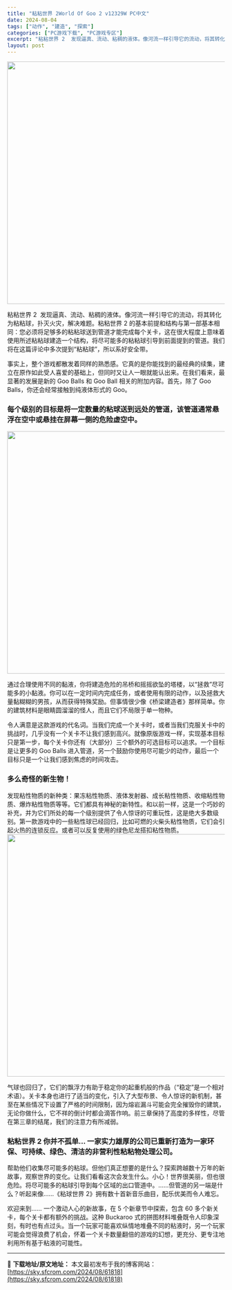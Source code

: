 ```yaml
---
title: "粘粘世界 2World Of Goo 2 v12329W PC中文"
date: 2024-08-04
tags: ["动作", "建造", "探索"]
categories: ["PC游戏下载", "PC游戏专区"]
excerpt: "粘粘世界 2  发现逼真、流动、粘稠的液体。像河流一样引导它的流动，将其转化为粘粘球，扑灭火灾，解决难题。粘粘世界 2 的基本前提和结构与第一部基本相同：您必须将足够多的粘粘球送到管道才能完成每个关卡，这在很大程度上意味着使用所述粘粘球建造一个结构，将尽可能多的粘粘球引导到前面提到的管道。我们将在这&hellip;"
layout: post
---
```


<img class="aligncenter size-full wp-image-61791" src="https://sky.sfcrom.com/wp-content/uploads/2024/08/2024080409285792.webp" alt="" width="1000" height="562" />

粘粘世界 2  发现逼真、流动、粘稠的液体。像河流一样引导它的流动，将其转化为粘粘球，扑灭火灾，解决难题。粘粘世界 2 的基本前提和结构与第一部基本相同：您必须将足够多的粘粘球送到管道才能完成每个关卡，这在很大程度上意味着使用所述粘粘球建造一个结构，将尽可能多的粘粘球引导到前面提到的管道。我们将在这篇评论中多次提到“粘粘球”，所以系好安全带。

<span>事实上，整个游戏都散发着同样的熟悉感。它真的是你能找到的最经典的续集，建立在原作如此受人喜爱的基础上，但同时又让人一眼就能认出来。在我们看来，最显著的发展是新的 Goo Balls 和 Goo Ball 相关的附加内容。首先，除了 Goo Balls，你还会经常接触到纯液体形式的 Goo。</span>
<h3><span>每个级别的目标是将一定数量的粘球送到远处的管道，该管道通常悬浮在空中或悬挂在屏幕一侧的危险虚空中。</span></h3>
<img class="aligncenter size-full wp-image-61790" src="https://sky.sfcrom.com/wp-content/uploads/2024/08/202408040928573.webp" alt="" width="1000" height="562" />

<span>通过合理使用不同的黏液，你将建造危险的吊桥和摇摇欲坠的塔楼，以“拯救”尽可能多的小黏液。你可以在一定时间内完成任务，或者使用有限的动作，以及拯救大量黏糊糊的男孩，从而获得特殊奖励。但事情很少像《桥梁建造者》那样简单。你的建筑材料是眼睛圆溜溜的怪人，而且它们不局限于单一物种。</span>

<span>令人满意是这款游戏的代名词。当我们完成一个关卡时，或者当我们克服关卡中的挑战时，几乎没有一个关卡不让我们感到高兴。就像原版游戏一样，实现基本目标只是第一步，每个关卡你还有（大部分）三个额外的可选目标可以追求。一个目标是让更多的 Goo Balls 进入管道，另一个鼓励你使用尽可能少的动作，最后一个目标只是一个让我们感到焦虑的时间攻击。</span>
<h3><span>多么奇怪的新生物！</span></h3>
<span>发现粘性物质的新种类：果冻粘性物质、液体发射器、成长粘性物质、收缩粘性物质、爆炸粘性物质等等。它们都具有神秘的新特性。和以前一样，这是一个巧妙的补充，并为它们所处的每一个级别提供了令人惊讶的可重玩性，这是绝大多数级别。第一款游戏中的一些粘性球已经回归，比如可燃的火柴头粘性物质，它们会引起火热的连锁反应。或者可以反复使用的绿色尼龙搭扣粘性物质。</span>

<img class="aligncenter size-full wp-image-61789" src="https://sky.sfcrom.com/wp-content/uploads/2024/08/2024080409285672.webp" alt="" width="1000" height="562" />

<span>气球也回归了，它们的飘浮力有助于稳定你的起重机般的作品（“稳定”是一个相对术语）。关卡本身也进行了适当的变化，引入了大型布景、令人惊讶的新机制，甚至在某些情况下设置了严格的时间限制，因为熔岩漏斗可能会完全摧毁你的建筑，无论你做什么，它不祥的倒计时都会滴答作响。前三章保持了高度的多样性，尽管在第三章的结尾，我们的注意力有所减弱。</span>
<h3><span>粘粘世界 2 你并不孤单... 一家实力雄厚的公司已重新打造为一家环保、可持续、绿色、清洁的非营利性粘粘物处理公司。</span></h3>
<span>帮助他们收集尽可能多的粘球。但他们真正想要的是什么？探索跨越数十万年的新故事，观察世界的变化。让我们看看这次会发生什么。小心！世界很美丽，但也很危险。将尽可能多的粘球引导到每个区域的出口管道中。……但管道的另一端是什么？听起来像……《粘球世界 2》拥有数十首新音乐曲目，配​​乐优美而令人难忘。</span>

欢迎来到…… 一个激动人心的新故事，在 5 个新章节中探索，包含 60 多个新关卡，每个关卡都有额外的挑战。这种 Buckaroo 式的拼图材料堆叠既令人印象深刻，有时也有点过头。当一个玩家可能喜欢纵情地堆叠不同的粘液时，另一个玩家可能会觉得浪费了机会，怀着一个关卡数量翻倍的游戏的幻想，更充分、更专注地利用所有基于粘液的可能性。

---
📖 **下载地址/原文地址：** 本文最初发布于我的博客网站：[https://sky.sfcrom.com/2024/08/61818](https://sky.sfcrom.com/2024/08/61818)
